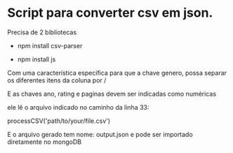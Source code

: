 # Script para converter csv em json.



Precisa de 2 bibliotecas

- npm install csv-parser

- npm install js



Com uma característica especifica para que a chave genero, possa separar os diferentes itens da coluna por /

E as chaves ano, rating e paginas devem ser indicadas como numéricas



ele lê o arquivo indicado no caminho da linha 33:

processCSV('path/to/your/file.csv')

E o arquivo gerado tem nome: output.json e pode ser importado diretamente no mongoDB
